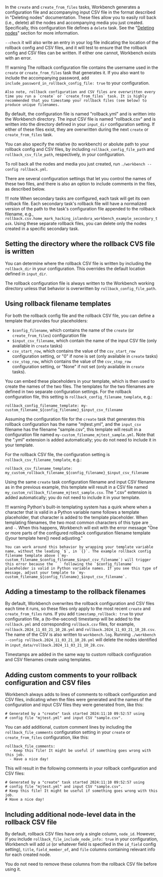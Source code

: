 In the `create` and `create_from_files` tasks, Workbench generates a configuration file and accompanying input CSV file in the format described in "Deleting nodes" documentation. These files allow you to easily roll back (i.e., delete) all the nodes and accompanying media you just created. Specifically, this configuration file defines a `delete` task. See the "[Deleting nodes](/islandora_workbench_docs/deleting_nodes/)" section for more information.

`--check` it will also write an entry in your log file indicating the location of the rollback config and CSV files, and it will test to ensure that the rollback config and CSV files can be written. If either one cannot, Workbench exists with an error.

!!! warning
    The rollback configuration file contains the username used in the `create` or `create_from_files` task that generates it. If you also want to include the accompanying password, add `include_password_in_rollback_config_file: true` to your configuration.

    Also note, rollback configuration and CSV files are overwritten every time you run a `create` or `create_from_files` task. It is highly recommended that you timestamp your rollback files (see below) to produce unique filenames.

By default, the configuration file is named "rollback.yml" and is written into the Workbench directory. The input CSV file is named "rollback.csv" and is written into the directory defined in your `input_dir` configuration setting. If either of these files exist, they are overwritten during the next `create` or `create_from_files` task.

You can also specify the relative (to workbench) or abolute path to your rollback config and CSV files, by including `rollback_config_file_path` and `rollback_csv_file_path`, respectively, in your configuration.

To roll back all the nodes and media you just created, run `./workbench --config rollback.yml`.

There are several configuration settings that let you control the names of these two files, and there is also an option to include comments in the files, as described below.

!!! note
    When secondary tasks are configured, each task will get its own rollback file. Each secondary task's rollback file will have a normalized version of the path to the task's configuration file appended to the rollback filename, e.g., `rollback.csv.home_mark_hacking_islandora_workbench_example_secondary_task`. Using these separate rollback files, you can delete only the nodes created in a specific secondary task.

## Setting the directory where the rollback CVS file is written

You can determine where the rollback CSV file is written by including the `rollback_dir` in your configuration. This overrides the default location defined in `input_dir`.

The rollback configuration file is always written to the Workbench working directory unless that behavior is overwritten by `rollback_config_file_path`.

## Using rollback filename templates

For both the rollback config file and the rollback CSV file, you can define a template that provides four placeholders:

* `$config_filename`, which contains the name of the `create` (or `create_from_files`) configuration file
* `$input_csv_filename`, which contain the name of the input CSV file (only available in `create` tasks)
* `csv_start_row`, which contains the value of the `csv_start_row` configuration setting, or "0" if none is set (only available in `create` tasks)
* `csv_stop_row`, which contains the value of the `csv_stop_row` configuration setting, or "None" if not set (only available in `create` tasks).

You can embed these placeholders in your template, which is then used to create the names of the two files. The templates for the two filenames are defined in two separate configuration settings. For the rollback configuration file, this setting is `rollback_config_filename_template`, e.g.:

```
rollback_config_filename_template: my-custom_filename_${config_filename}_$input_csv_filename
```
Assuming the configuration file for the `create` task that generates this rollback configuration has the name "mjtest.yml", and the `input_csv` filename has the filename "sample.csv", this template will result in a configuration file named `my-custom_filename_mjtest_sample.yml`. Note that the ".yml" extension is added automatically; you do not need to include it in your template.

For the rollback CSV file, the configuration setting is `rollback_csv_filename_template`, e.g.:

```
rollback_csv_filename_template: my_custom_rollback_filename_${config_filename}_$input_csv_filename
```

Using the same `create` task configuration filename and input CSV filename as in the previous example, this template will result in a CSV file named `my_custom_rollback_filename_mjtest_sample.csv`. The ".csv" extension is added automatically; you do not need to include it in your template.

!!! warning
    Python's built-in templating system has a quirk where when a character that is valid in a Python variable name follows a template placeholder, that character is added to the template placeholder. When templating filenames, the two most common characters of this type are `_` and `-`. When this happens, Workbench will exit with the error message "One or more parts of the configured rollback configuration filename template ([your template here]) need adjusting."

    You can work around this behavior by wrapping your template variable name, without the leading `$`, in `{}`. The example rollback config filename template above (`my-custom_filename_$config_filename_$input_csv_filename`) will trigger this error because the `_` following the `$config_filename` placeholder is valid in Python variable names. If you see this type of message, adjust your template to `my-custom_filename_${config_filename}_$input_csv_filename`.

## Adding a timestamp to the rollback filenames

By default, Workbench overwrites the rollback configuration and CSV files each time it runs, so these files only apply to the most recent `create` and `create_from_files` runs. If you add `timestamp_rollback: true` to your configuration file, a (to-the-second) timestamp will be added to the `rollback.yml` and corresponding `rollback.csv` files, for example, `rollback.2024_11_03_21_10_28.yml` and `rollback.2024_11_03_21_10_28.csv`. The name of the CSV is also written to `workbench.log`. Running `./workbench --config rollback.2024_11_03_21_10_28.yml` will delete the nodes identified in `input_data/rollback.2024_11_03_21_10_28.csv`.

Timestamps are added in the same way to custom rollback configuration and CSV filenames create using templates.

## Adding custom comments to your rollback configuration and CSV files

Workbench always adds to lines of comments to rollback configuration and CSV files, indicating when the files were generated and the names of the configuration and input CSV files they were generated from, like this:

```
# Generated by a "create" task started 2024:11:10 09:52:57 using
# config file "mjtest.yml" and input CSV "sample.csv".
```

You can add additional, custom comment lines by including the `rollback_file_comments` configuration setting in your `create` or `create_from_files` configuration, like this:

```
rollback_file_comments:
  - Keep this file! It might be useful if something goes wrong with this job.
  - Have a nice day!
```

This will result in the following comments in your rollback configuration and CSV files:

```
# Generated by a "create" task started 2024:11:10 09:52:57 using
# config file "mjtest.yml" and input CSV "sample.csv".
# Keep this file! It might be useful if something goes wrong with this job.
# Have a nice day!
```

## Including additional node-level data in the rollback CSV file

By default, rollback CSV files have only a single column, `node_id`. However, if you include `rollback_file_include_node_info: true` in your configuration, Workbench will add `id` (or whatever field is specified in the `id_field` config setting), `title`, `field_member_of`, and `file` columns containing relevant info for each created node.

You do not need to remove these columns from the rollback CSV file before using it.
